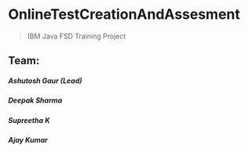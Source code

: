 # OnlineTestCreationAndAssesment
>IBM Java FSD Training Project

## Team:
##### Ashutosh Gaur (Lead)
##### Deepak Sharma
##### Supreetha K
##### Ajay Kumar

